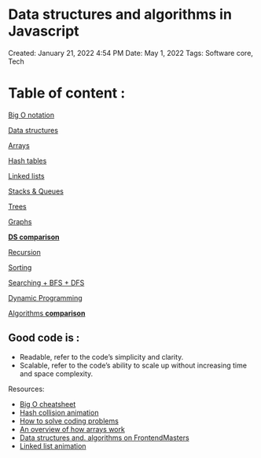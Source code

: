 # Data structures and algorithms in Javascript

Created: January 21, 2022 4:54 PM
Date: May 1, 2022
Tags: Software core, Tech

# Table of content :

[Big O notation](https://www.notion.so/Big-O-notation-cdaf8a5ffc224379bebe3268e3be65b0)

[Data structures](https://www.notion.so/Data-structures-e54ab671689c4474aa6a9a6fedd64e42)

[Arrays](https://www.notion.so/Arrays-ee7c32363d8c4463b5c49b5f0ee95ec3)

[Hash tables](https://www.notion.so/Hash-tables-1b12d878205347f4a41fc80d3524803c)

[Linked lists](https://www.notion.so/Linked-lists-3857354e0f4d4ddc9a90b38438004da8)

[Stacks & Queues](https://www.notion.so/Stacks-Queues-e5a2935783b4494bbdd650d908027766)

[Trees](https://www.notion.so/Trees-4802e0d4f88c43ad97a834531ab73819)

[Graphs](https://www.notion.so/Graphs-71778040641d49d289e983bf6a45b24b)

[**DS comparison**](https://www.notion.so/DS-comparison-9ce09d3e383a4f36bc31fa185fce3ed6)

[Recursion](https://www.notion.so/Recursion-f7c84ab378804828b449665fb2fc8c00)

[Sorting](https://www.notion.so/Sorting-4932da069420444daf08ec29af7f33d0)

[Searching + BFS + DFS](https://www.notion.so/Searching-BFS-DFS-d8c34f3b334a4afe992adad0ec3d5b17)

[Dynamic Programming](https://www.notion.so/Dynamic-Programming-3831d26131bd41068dc852e9a5260ff9)

[Algorithms **comparison**](https://www.notion.so/Algorithms-comparison-8432306e27994031a5d821bce5858a04)

## Good code is :

- Readable, refer to the code’s simplicity and clarity.
- Scalable, refer to the code’s ability to scale up without increasing time and space complexity.

Resources: 

- [Big O cheatsheet](http://bigocheatsheet.com)
- [Hash collision animation](https://www.cs.usfca.edu/~galles/visualization/OpenHash.html)
- [How to solve coding problems](https://s3.us-west-2.amazonaws.com/secure.notion-static.com/ee571e72-df25-4ea2-89e3-eaf3bc2662eb/how-to-solve-coding-problem.pdf?X-Amz-Algorithm=AWS4-HMAC-SHA256&X-Amz-Content-Sha256=UNSIGNED-PAYLOAD&X-Amz-Credential=AKIAT73L2G45EIPT3X45%2F20220301%2Fus-west-2%2Fs3%2Faws4_request&X-Amz-Date=20220301T205628Z&X-Amz-Expires=86400&X-Amz-Signature=58608f42f99d2d88a8a7c7381769e23b36ce9fe798bd64a779ea7d6214ca438d&X-Amz-SignedHeaders=host&response-content-disposition=filename%20%3D%22how-to-solve-coding-problem.pdf%22&x-id=GetObject)
- [An overview of how arrays work](https://www.freecodecamp.org/news/how-arrays-work-the-way-arrays-work-a775bfee519e/)
- [Data structures and. algorithms on FrontendMasters](https://frontendmasters.com/courses/data-structures-algorithms/hash-tables/)
- [Linked list animation](https://visualgo.net/en/list)